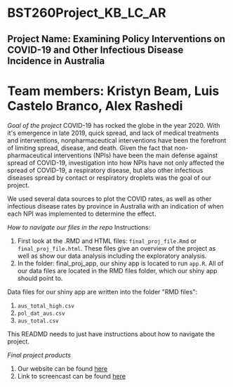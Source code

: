 # BST260Project_KB_LC_AR

## Project Name: Examining Policy Interventions on COVID-19 and Other Infectious Disease Incidence in Australia 
# Team members: Kristyn Beam, Luis Castelo Branco, Alex Rashedi

_Goal of the project_
COVID-19 has rocked the globe in the year 2020. With it's emergence in late 2019, quick spread, and lack of medical treatments and interventions, nonpharmaceutical interventions have been the forefront of limiting spread, disease, and death. Given the fact that non-pharmaceutical interventions (NPIs) have been the main defense against spread of COVID-19, investigation into how NPIs have not only affected the spread of COVID-19, a respiratory disease, but also other infectious diseases spread by contact or respiratory droplets was the goal of our project. 

We used several data sources to plot the COVID rates, as well as other infectious disease rates by province in Australia with an indication of when each NPI was implemented to determine the effect.

_How to navigate our files in the repo_
Instructions:
1. First look at the .RMD and HTML files: `final_proj_file.Rmd` or `final_proj_file.html`. These files give an overview of the project as well as show our data analysis including the exploratory analysis. 
2. In the folder: final_proj_app, our shiny app is located to run `app.R`. All of our data files are located in the RMD files folder, which our shiny app should point to. 

Data files for our shiny app are written into the folder "RMD files":
1. `aus_total_high.csv`
2. `pol_dat_aus.csv`
3. `aus_total.csv`

This READMD needs to just have instructions about how to navigate the project. 

_Final project products_
1. Our website can be found [here](https://sites.google.com/view/kblcar-bst260-final-project/home)
2. Link to screencast can be found [here](www.here.com)  
